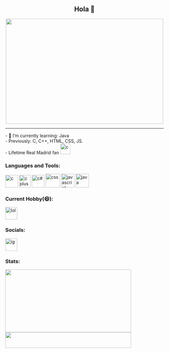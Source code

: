 
<h2 align="center"> Hola 👋</h2>
<div id="header" align="center">
  <img src="https://img.freepik.com/premium-vector/simple-cat-coding-laptop-tech-software-engineer-design-vector-illustration_773815-96.jpg?w=2000" width="500" height="335"/>
</div>
<hr>
- 🌱 I’m currently learning: Java <br>
- Previously: C, C++, HTML, CSS, JS. <br>
- Lifetime Real Madrid fan  <img src="https://upload.wikimedia.org/wikipedia/en/thumb/5/56/Real_Madrid_CF.svg/1200px-Real_Madrid_CF.svg.png" alt="c" width="32" height="34" bottom="2%"/>
<h3 align="left">Languages and Tools:</h3>
<p align="left"> <img src="https://upload.wikimedia.org/wikipedia/commons/1/18/C_Programming_Language.svg" alt="c" width="40" height="40"/>  <img src="https://upload.wikimedia.org/wikipedia/commons/thumb/1/18/ISO_C%2B%2B_Logo.svg/1822px-ISO_C%2B%2B_Logo.svg.png" alt="cplusplus" width="36" height="40"/> <img src="https://static-00.iconduck.com/assets.00/c-sharp-c-icon-456x512-9sej0lrz.png" alt="c#" width="40" height="40"/ <img src="https://cdn-icons-png.flaticon.com/512/1532/1532556.png" alt="html" width="38" height="36"/> <img src="https://cdn-icons-png.flaticon.com/512/5968/5968242.png" alt="css" width="46" height="44"/> <img src="https://cdn.iconscout.com/icon/free/png-256/javascript-2038874-1720087.png" alt="javascript" width="42" height="44"/>
  <img src="https://upload.wikimedia.org/wikipedia/en/thumb/3/30/Java_programming_language_logo.svg/800px-Java_programming_language_logo.svg.png" alt="java" width="42" height="44"/>
 <h3 align="left">Current Hobby(😄): </h3>
 <img src="https://upload.wikimedia.org/wikipedia/commons/thumb/2/2a/LoL_icon.svg/2048px-LoL_icon.svg.png" alt="lol" width="38" height="40"/>
 <h3 align="left">Socials: </h3>
 <img src="https://upload.wikimedia.org/wikipedia/commons/thumb/9/95/Instagram_logo_2022.svg/1024px-Instagram_logo_2022.svg.png" alt="ig" width="38" height="40"/>
 <h3>Stats:</h3>
 
  <img align="center" width="400" height="200" src="https://github-readme-streak-stats.herokuapp.com?user=AlekSimonovski&theme=tokyonight&border_radius=5" /> <img align="center" width="400" height="50" padding="150"  src="https://github-readme-stats.vercel.app/api/top-langs/?username=AlekSimonovski&repo=convoychat" />

  


<!--
**AlekSimonovski/AlekSimonovski** is a ✨ _special_ ✨ repository because its `README.md` (this file) appears on your GitHub profile.

- 🌱 I’m currently learning: Java
- Previously: C, C++, HTML, CSS, JS.
- Lifetime Real Madrid fan. <p align="left"> <img src="https://en.m.wikipedia.org/wiki/File:Real_Madrid_CF.svg" alt="c" width="40" height="40"/>

